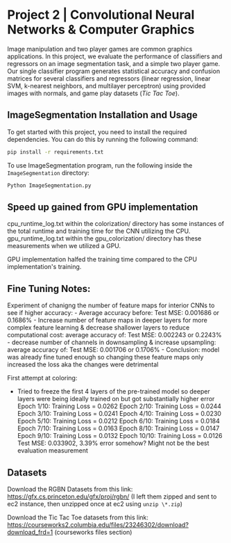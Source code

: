 # Project 2 | Convolutional Neural Networks & Computer Graphics
 Image manipulation and two player games are common graphics applications. In this project, we
 evaluate the performance of classifiers and regressors on an image segmentation task, and
 a simple two player game. Our single classifier program generates statistical accuracy and
 confusion matrices for several classifiers and regressors (linear regression, linear SVM, k-nearest
 neighbors, and multilayer perceptron) using provided images with normals, and game play datasets
 (*Tic Tac Toe*). 

## ImageSegmentation Installation and Usage

To get started with this project, you need to install the required dependencies. You can do this by running the following command:

```bash
pip install -r requirements.txt
```

To use ImageSegmentation program, run the following inside the `ImageSegmentation` directory:

```bash
Python ImageSegmentation.py
```

## Speed up gained from GPU implementation 
cpu_runtime_log.txt within the colorization/ directory has some instances
of the total runtime and training time for the CNN utilizing the CPU.
gpu_runtime_log.txt within the gpu_colorization/ directory has these 
measurements when we utilized a GPU. 

GPU implementation halfed the training time compared to the CPU implementation's training. 

## Fine Tuning Notes: 
Experiment of chanigng the number of feature maps for interior CNNs to see if higher accuracy: 
    - Average accuracy before: Test MSE: 0.001686 or 0.1686% 
    - Increase number of feature maps in deeper layers for more complex feature learning & decrease shallower layers
    to reduce computational cost: average accuracy of: Test MSE: 0.002243 or 0.2243% 
    - decrease number of channels in downsampling & increase upsampling: 
    average accuracy of: Test MSE: 0.001706 or 0.1706%
    - Conclusion: model was already fine tuned enough
    so changing these feature maps only increased
    the loss aka the changes were detrimental 

First attempt at coloring: 
- Tried to freeze the first 4 layers of the pre-trained model so deeper 
layers were being ideally trained on but got substantially higher error
Epoch 1/10: Training Loss = 0.0262
Epoch 2/10: Training Loss = 0.0244
Epoch 3/10: Training Loss = 0.0241
Epoch 4/10: Training Loss = 0.0230
Epoch 5/10: Training Loss = 0.0212
Epoch 6/10: Training Loss = 0.0184
Epoch 7/10: Training Loss = 0.0163
Epoch 8/10: Training Loss = 0.0147
Epoch 9/10: Training Loss = 0.0132
Epoch 10/10: Training Loss = 0.0126
Test MSE: 0.033902, 3.39% error somehow? Might not be the best evaluation measurement 



## Datasets 
Download the RGBN Datasets from this link: https://gfx.cs.princeton.edu/gfx/proj/rgbn/ (I left them zipped and sent to ec2 instance, then unzipped once at ec2 using ```unzip \*.zip```)

Download the Tic Tac Toe datasets from this link: https://courseworks2.columbia.edu/files/23246302/download?download_frd=1 (courseworks files section)
